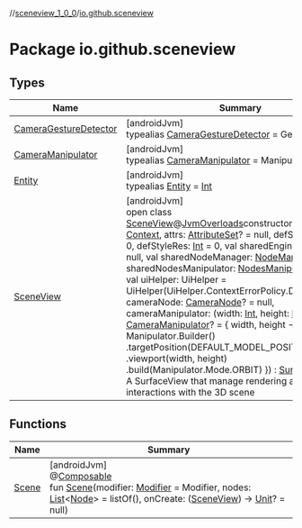 //[sceneview_1_0_0](../../index.md)/[io.github.sceneview](index.md)

# Package io.github.sceneview

## Types

| Name | Summary |
|---|---|
| [CameraGestureDetector](index.md#1247636168%2FClasslikes%2F-602047187) | [androidJvm]<br>typealias [CameraGestureDetector](index.md#1247636168%2FClasslikes%2F-602047187) = GestureDetector |
| [CameraManipulator](index.md#-413489367%2FClasslikes%2F-602047187) | [androidJvm]<br>typealias [CameraManipulator](index.md#-413489367%2FClasslikes%2F-602047187) = Manipulator |
| [Entity](index.md#1934583341%2FClasslikes%2F-602047187) | [androidJvm]<br>typealias [Entity](index.md#1934583341%2FClasslikes%2F-602047187) = [Int](https://kotlinlang.org/api/latest/jvm/stdlib/kotlin/-int/index.html) |
| [SceneView](-scene-view/index.md) | [androidJvm]<br>open class [SceneView](-scene-view/index.md)@[JvmOverloads](https://kotlinlang.org/api/latest/jvm/stdlib/kotlin.jvm/-jvm-overloads/index.html)constructor(context: [Context](https://developer.android.com/reference/kotlin/android/content/Context.html), attrs: [AttributeSet](https://developer.android.com/reference/kotlin/android/util/AttributeSet.html)? = null, defStyleAttr: [Int](https://kotlinlang.org/api/latest/jvm/stdlib/kotlin/-int/index.html) = 0, defStyleRes: [Int](https://kotlinlang.org/api/latest/jvm/stdlib/kotlin/-int/index.html) = 0, val sharedEngine: Engine? = null, val sharedNodeManager: [NodeManager](../io.github.sceneview.managers/-node-manager/index.md)? = null, sharedNodesManipulator: [NodesManipulator](../io.github.sceneview.gesture/-nodes-manipulator/index.md)? = null, val uiHelper: UiHelper = UiHelper(UiHelper.ContextErrorPolicy.DONT_CHECK), cameraNode: [CameraNode](../io.github.sceneview.nodes/-camera-node/index.md)? = null, cameraManipulator: (width: [Int](https://kotlinlang.org/api/latest/jvm/stdlib/kotlin/-int/index.html), height: [Int](https://kotlinlang.org/api/latest/jvm/stdlib/kotlin/-int/index.html)) -&gt; [CameraManipulator](index.md#-413489367%2FClasslikes%2F-602047187)? = { width, height -&gt;         Manipulator.Builder()             .targetPosition(DEFAULT_MODEL_POSITION)             .viewport(width, height)             .build(Manipulator.Mode.ORBIT)     }) : [SurfaceView](https://developer.android.com/reference/kotlin/android/view/SurfaceView.html)<br>A SurfaceView that manage rendering and interactions with the 3D scene |

## Functions

| Name | Summary |
|---|---|
| [Scene](-scene.md) | [androidJvm]<br>@[Composable](https://developer.android.com/reference/kotlin/androidx/compose/runtime/Composable.html)<br>fun [Scene](-scene.md)(modifier: [Modifier](https://developer.android.com/reference/kotlin/androidx/compose/ui/Modifier.html) = Modifier, nodes: [List](https://kotlinlang.org/api/latest/jvm/stdlib/kotlin.collections/-list/index.html)&lt;[Node](../io.github.sceneview.nodes/-node/index.md)&gt; = listOf(), onCreate: ([SceneView](-scene-view/index.md)) -&gt; [Unit](https://kotlinlang.org/api/latest/jvm/stdlib/kotlin/-unit/index.html)? = null) |
